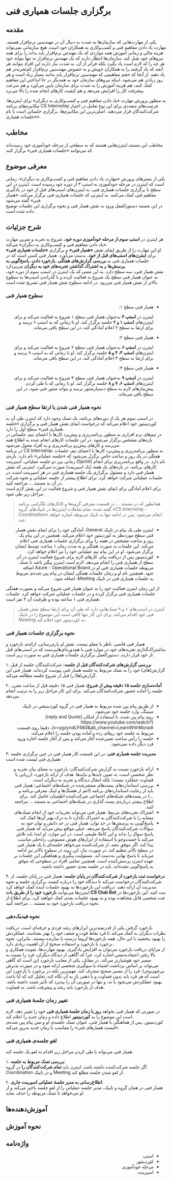 # برگزاری جلسات همیاری فنی
## مقدمه
یکی از مهارت‌هایی که سازمان‌ها به شدت به دنبال آن در مهندسین نرم‌افزار هستند، مهارت یاد دادن مفاهیم فنی و کسب‌وکاری به همکاران خود است.
هیچ سازمانی نمی‌تواند هزینه مالی و زمانی آموزش همه مواردی که یک مهندس نرم‌افزار باید بداند را برای همه نیروهای خود تقبل کند. سازمان‌ها انتظار دارند که یک مهندس نرم‌افزار نه تنها بتواند خود هر چه را که لازم است یاد بگیرد بلکه فراتر از آن، به شدت نیاز دارند این افراد بتوانند هر آنچه که یاد گرفتند را به همکاران خویش و به خصوص مهندسین نرم‌‌افزار کم‌تجربه‌تر هم یاد دهند. از آنجا که حجم مفاهیمی که مهندسین نرم‌افزار باید بدانند بسیار زیاد است و هر روز زیاد‌تر هم می‌شود، اینکه نیروهای سازمان خود به همدیگر در جا انداختن این مفاهیم کمک کنند، هم هزینه آموزش را به شدت برای سازمان پایین می‌آورد و هم سرعت پیشرفت کار را افزایش می‌دهد و هم کیفیت کارهای انجام شده را بالا می‌برد.  

به منظور پرورش مهارت «یاد دادن مفاهیم فنی و کسب‌وکاری به دیگران» برای اینترن‌ها، مکانیزم‌های برنامه CS Internship فرصت‌های متعددی برای این نوع تعامل در اختیار شرکت‌کنندگان قرار می‌دهند. اصلی‌ترین این مکانیزم‌ها، برگزاری جلساتی است با نام «جلسات همیاری».

## مخاطب
مخاطب این مستند اینترن‌هایی هستند که به سطحی از مرحله خودآموزی خود رسیده‌اند که می‌توانند «جلسات همیاری فنی» برگزار کنند.

## معرفی موضوع
یکی از بسترهای پرورش «مهارت یاد دادن مفاهیم فنی و کسب‌وکاری به دیگران»، زمانی است که اینترن در مرحله خودآموزی به استپ ۳ از دوره خود رسیده است. اینترن در این سطح با برگزاری جلسات همیاری فنی، به اینترن‌های استپ‌های قبل از خود در یادگیری مفاهیم فنی کمک می‌کنند. به اینترنی که جلسات همیاری فنی برگزار می‌کند، «همیار فنی» گفته می‌شود.  
در این مستند دستورالعمل ورود به نقش همیار فنی و نحوه برگزاری این جلسات توضیح داده شده است.


## شرح جزئیات
هر اینترن در **استپ سوم از مرحله خودآموزی دوره خود**، شروع به تجربه و تمرین مهارت «یاد دادن مفاهیم فنی و کسب‌وکاری به دیگران» می‌کند.  
او این مهارت را از طریق ایفای نقش **«همیار فنی»** و برگزاری **«جلسات همیاری فنی»** برای **اینترن‌های استپ‌های قبل از خود**، بدست می‌آورد.
همیار فنی کسی است که در جلسات همیاری فنی به **بررسی گزارش‌های هفتگی**، **بازخورد دادن**، **پاسخ‌گویی به پرسش‌ها** و **به اشتراک گذاشتن تجربه‌های خود به دیگران** می‌پردازد.  
نقش همیار فنی، سه سطح دارد. به این معنی که یک اینترن در استپ سوم از دوره خود‌، به عنوان همیار فنی سطح یک شروع به فعالیت کرده و با گذراندن استپ‌ها به سطوح بالاتر از نقش همیار فنی می‌رود.
در ادامه سطوح نقش همیار فنی تشریح شده است.

### سطوح همیار فنی  
<div dir="rtl">
  <ul>
    <li> همیار فنی سطح ۱:  

  اینترن در **استپ ۳**  به‌عنوان همیار فنی سطح ۱ شروع به فعالیت می‌کند و برای اینترن‌های **استپ ۱ و ۲** جلسه برگزار کند. او تا زمانی که به استپ ۶ برسد و برای ارتقا به سطح ۲ اعلام آمادگی کند، در این سطح باقی می‌ماند.  </li>
    <li>همیار فنی سطح ۲:  

  اینترن در **استپ ۶** به‌عنوان همیار فنی سطح ۲ شروع به فعالیت می‌کند و برای اینترن‌های **استپ ۳، ۴ و ۵** جلسه برگزار کند. او تا زمانی که به استپ ۹ برسد و برای ارتقا به سطح ۳ اعلام آمادگی کند، در این سطح باقی می‌ماند.</li>
    <li>همیار فنی سطح ۳:  

  اینترن در **استپ ۹** به‌عنوان همیار فنی سطح ۳ شروع به فعالیت می‌کند و برای اینترن‌های **استپ ۶، ۷ و ۸** جلسه برگزار کند. او تا زمانی که با طی کردن پیش‌نیازهای لازم به سطح دستیارمنتور برسد و بتواند منتور فنی شود، در این سطح باقی می‌ماند.</li>
  </ul>
</div>

### نحوه همیار فنی شدن یا ارتقا سطح همیار فنی
در استپ سوم هر یک از دوره‌های برنامه، یک تسک وجود دارد که اینترن طی آن به کوردینیتور خود اعلام می‌کند که درخواست ایفای نقش همیار فنی و برگزاری «جلسه همیاری فنی» سطح اول را دارد.  
در تیم‌های نرم افزاری به منظور برنامه‌ریزی و پیش‌برد کارها با اعضای تیم، جلساتی در بازه‌های مشخص برگزار می‌شود. در این جلسات کارهای انجام شده به اطلاع همه می‌رسد و کارهای پیش‌رو برنامه‌ریزی و به افراد محول می‌شود.  
در برنامه CS Internship، به منظور برنامه‌ریزی و پیش‌برد کارها با اعضای تیم، جلسات هفتگی در یک روز و ساعت خاص برگزار می‌شود که «جلسه عملیاتی» نام دارد.  بازه‌ی زمانی بین دو جلسه عملیاتی، اسپرینت (Sprint) نام دارد. در واقع برنامه‌ریزی برای انجام کارهای برنامه، ‌در بازه‌های یک هفته (یک اسپرینت) صورت می‌گیرد. اینترنی که نقش همیار فنی دارد و مسئول برگزاری یک جلسه همیاری فنی در هر اسپرینت است،‌ در جلسات عملیاتی شرکت خواهد کرد.‌ برای اطلاع بیشتر از  جلسه عملیاتی و نحوه شرکت در آن به مستند ... مراجعه کنید.  
برای اعلام آمادگی برای ایفای نقش همیار فنی و شروع فعالیت در این نقش لازم است مراحل زیر طی شود.  
> همانطور که در مستند ... در قسمت معرفی گروه‌ها و کانال‌های تلگرامی برنامه گفته شده، تمام تعاملات اینترن‌ها در تاپیک‌های گروه «CS Internship - Coordination» انجام می‌شود. پس در ادامه تنها به تاپیک مربوطه اشاره خواهد شد.  

<div dir="rtl">
  <ul>
    <li>اینترن طی یک پیام در تاپیک General، آمادگی خود را برای ایفای نقش همیار فنی سطح موردنظر به کوردینتور خود اعلام می‌کند. همچنین در این پیام یک روز و ساعت مشخص در هفته را برای برگزاری جلسات همیاری فنی اعلام می‌کند. این جلسات به صورت هفتگی و به مدت زمان ۱ ساعت توسط ایشان برگزار می‌شود. او در این پیام تیم عملیاتی خود را نیز اعلام خواهد کرد.</li>
    <li>کوردینیتور پس از دریافت پیام، کارهای لازم برای شروع فعالیت اینترن‌ در آن سطح از همیاری فنی را انجام می‌دهد. لازم است اینترن پیگیر باشد تا تسک مربوطه جلسات همیاری فنی او در Azure - Operational Board اضافه شود. همچنین نام او و زمان جلسات هفتگی ایشان در پیام پین شده‌ی مربوط به جلسات همیاری فنی در تاپیک Meeting، اضافه شود. </li>
  </ul>
</div>

از این زمان اینترن فعالیت خود را به عنوان همیار فنی شروع می‌کند و بصورت هفتگی جلسات همیاری فنی برگزار کرده و در جلسات عملیاتی شرکت خواهد کرد. جلسات همیاری فنی ۱ ساعته بوده و ظرفیت آن ۴ نفر است.   

>اینترن در استپ‌های ۶ و ۹ تسک‌هایی دارد که طی آن برای ارتقا سطح نقش همیار فنی خود اقدام می‌کند. برای این کار تنها کافی‌ است این موضوع را در تاپیک Meeting به کوردینتور خود اعلام کند.

### نحوه برگزاری جلسات همیار فنی 
همیار فنی قاضی، ناظر یا معلم نیست. نقش او یاری‌رسانی، ارائه‌ی بازخورد و به‌اشتراک‌گذاری تجربه‌های خود در موارد فنی با هم‌دوره‌ای‌هایی‌ست که در استپ‌های قبل از خود قرار دارند. دستور‌العمل برگزاری جلسات همیاری فنی به صورت زیر است:  

۱. **بررسی گزارش‌های شرکت‌کنندگان قبل از جلسه:** شرکت‌کنندگان جلسه از قبل گزارش(های) خود را به تسک مربوط به جلسه همیار فنی پیوست کرده‌‌اند. همیار فنی این گزارش(ها) را قبل از شروع جلسه مطالعه می‌کند.

۲. **آماده‌سازی جلسه ۱۵ دقیقه پیش از شروع:** همیار فنی ۱۵ دقیقه قبل از ساعت مقرر، جلسه را آماده حضور شرکت‌کنندگان می‌کند. برای این کار مراحل زیر را به ترتیب انجام می‌دهد.

<div dir="rtl">
  <ul>
    <li>از طریق پیام پین شده مربوط به همیار فنی در گروه کوردینیشن در تاپیک میتینگ، وارد جلسه خود می‌شود. </li>
    <li>روی پیام پین شده، با استفاده از امکان [reply and Quote](https://www.youtube.com/watch?v=ygzyndLF680&ab_channel=LearnWithMoradi)، دقیقا روی قسمت مربوط به جلسه خود ریپلای زده و آماده بودن جلسه را اعلام می‌کند.</li>
    <li>جلسه را رأس ساعت تعیین‌شده آغاز می‌کند و پس از آغاز جلسه اجازه ورود فرد دیگر داده نمی‌شود.</li>
  </ul>
</div> 

۳. **مدیریت جلسه همیاری فنی**: در این قسمت کار همیار فنی در حین برگزاری جلسه همیاری فنی لیست شده است.
<div dir="rtl">
  <ul>
    <li>ارائه بازخورد نسبت به گزارش شرکت‌کنندگان: بازخورد به معنای بیان تجربه و نظر شخصی است، نه تعیین بایدها و نبایدها. هدف از ارائه بازخورد، ارزیابی یا قضاوت عملکرد نیست؛ بلکه انتقال دیدگاه و تجربه به دیگران است.</li>
    <li>بررسی استانداردهای پست‌های منتشرشده در شبکه‌های اجتماعی: همیار فنی باید از رعایت استاندارد‌های برنامه (اعم از هشتگ‌ها و لینک معرفی برنامه و ...)  در پست‌های شبکه‌های اجتماعی  شرکت‌کننده اطمینان حاصل کند. برای اطلاع بیشتر درباره‌ی پست گذاری در شبکه‌های اجتماعی به مستند ... مراجعه کنید.</li>
    <li>اشتراک تجربه‌های مرتبط: همیار فنی می‌تواند تجربیات خود از انجام تسک‌های مشابه را با شرکت‌کنندگان به اشتراک بگذارد تا به درک بهتر آن‌ها کمک کند.</li>
    <li>پاسخ‌گویی به پرسش‌ها در حد توان: همیار فنی در حد دانش و توان خود به سؤالات شرکت‌کنندگان پاسخ می‌دهد. خیلی مواقع پیش‌ می‌آید که همیار فنی پاسخ سوال را نداند و این کاملا طبیعی است. در این موارد، او ابتدا باید تلاش می‌کند با جست‌وجو یا استفاده از ابزارهای هوش مصنوعی، راه‌حلی مناسب پیدا کند. اگر موفق نشد، از شرکت‌کننده می‌خواهد جلسه‌ای با یک همیار فنی در سطح بالاتر تنظیم کند. در صورت نیاز، این روند در سطوح بالاتر نیز ادامه می‌یابد تا پاسخ نهایی به‌دست آید. مسئولیت پیگیری و هماهنگی این جلسات بر عهده اینترن پرسش‌کننده است. همچنین تمامی افراد در سطوحی که موفق به پاسخ‌گویی نشده‌اند، باید در جلسه بعدی حضور داشته باشند.
 </li>
  </ul>
</div> 

۴. **درخواست ثبت بازخورد از شرکت‌کنندگان در پایان جلسه:** همیار فنی در پایان جلسه، از شرکت‌کنندگان درخواست می‌کند تا دیدگاه خود را درباره کیفیت برگزاری جلسه و نحوه مدیریت آن ارائه دهند. دریافت این بازخورد‌ها به بهبود جلسات آینده کمک خواهد کرد.  
اینترن‌ها می‌توانند **بازخورد خود را از طریق بات CS Club Bot** ثبت کنند. این بازخوردها در چت شخصی قابل مشاهده بوده و به بهبود جلسات بعدی کمک خواهند کرد. برای اطلاع از نحوه دریافت بازخورد خود به مستند ... مراجعه کنید.

### نحوه فیدبک‌دهی  
بازخورد گرفتن یکی از قدرتمندترین ابزارهای رشد فردی و حرفه‌ای است. دریافت نظرات دیگران به کمک می‌کند تا فرد نقاط قوت و ضعف خود را بهتر بشناسد، عملکردش را بهبود ببخشید  با این حال، همه بازخوردها لزوماً درست یا سازنده نیستند. بنابراین، نحوه برخورد با بازخورد و استفاده صحیح از آن اهمیت زیادی دارد.  
از مزایای دریافت بازخورد می‌توان به افزایش یادگیری، بهبود مهارت‌ها، تقویت همکاری و بالا رفتن اعتماد‌به‌نفس اشاره کرد، چرا که آگاهی از دیدگاه دیگران، فرد را نسبت به مسیر خود هوشیارتر می‌کند. در مقابل، یکی از معایب بازخورد این است که گاهی می‌تواند بر اساس برداشت اشتباه یا سوگیری شخصی ارائه شود و در صورت پذیرش بی‌چون‌وچرا، فرد را از مسیر صحیح منحرف کند. مهم‌ترین نکته در برخورد با بازخورد این است که هر فرد باید بدون قضاوت و با ذهنی باز به آن نگاه کند، تحلیل کند که آیا باعث بهبود عملکردش می‌شود یا نه، و تنها در صورتی آن را بپذیرد که تأثیر مثبت داشته باشد. هدف از بازخورد باید رشد و پیشرفت باشد، نه قضاوت.
 
### تغییر زمان جلسهٔ همیاری فنی  
در صورتی که همیار فنی بخواهد **روز یا زمان جلسهٔ همیاری فنی** خود را تغییر دهد، لازم است این موضوع را به **کوردینیتور** اطلاع داده و زمان جدید را اعلام کند.  
کوردینیتور، پس از هماهنگی با همیار فنی، عنوان تسک جلسه‌ی او و متن پیام پین شده‌ی «لیست همیارهای فنی» را متناسب با زمان جدید به‌روز می‌کند.

### لغو جلسه‌ی همیاری فنی  
همیار فنی می‌تواند با طی کردن مراحل زیر اقدام به لغو یک جلسه کند.

۱. **بررسی تسک مربوط به جلسه**:  
   اگر جلسه شرکت‌کننده داشته باشد، اینترن باید **تمام شرکت‌کنندگان را** در گروه Coordination و در تاپیک Meeting از لغو شدن جلسه مطلع کند.  

۲. **اطلاع‌رسانی به مدیر جلسهٔ عملیاتی اسپرینت جاری**:  
   همیار فنی در همان گروه و تاپیک، مدیر جلسه عملیاتی را از لغو جلسه باخبر می‌کند و از او می‌خواهد تا تسک مربوطه را حذف نماید.  

## آموزش‌دهنده‌ها


## نحوه آموزش


## واژه‌نامه

<div dir="rtl">
  <ul>
    <li>استپ</li>
    <li>کوردینتور</li>
    <li>مرحله خود‌آموزی</li>
    <li>اسپرینت</li>
  </ul>
</div> 